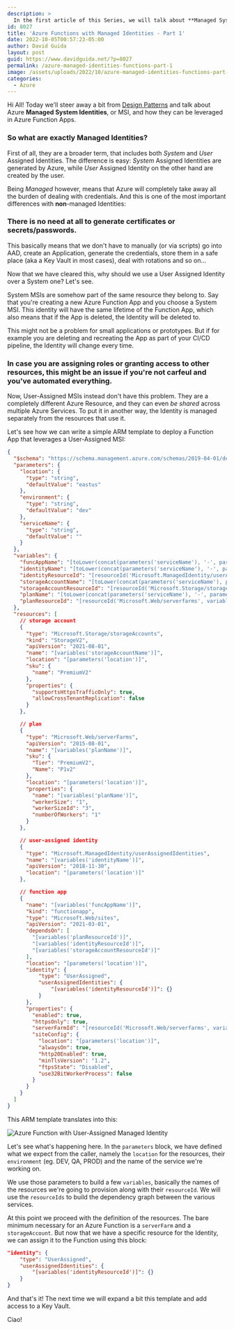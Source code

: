 ```yaml
---
description: >
  In the first article of this Series, we will talk about **Managed System Identities**, or MSI, on Azure and how they can be leveraged in Azure Function Apps.
id: 8027
title: 'Azure Functions with Managed Identities - Part 1'
date: 2022-10-05T00:57:23-05:00
author: David Guida
layout: post
guid: https://www.davidguida.net/?p=8027
permalink: /azure-managed-identities-functions-part-1
image: /assets/uploads/2022/10/azure-managed-identities-functions-part-1.jpg
categories:  
  - Azure
---
```


Hi All! Today we'll steer away a bit from <a href='/is-dependency-injection-dead-part-1' target='_blank'>Design Patterns</a> and talk about Azure **Managed System Identities**, or MSI, and how they can be leveraged in Azure Function Apps.

### So what are exactly **Managed Identities**? 

First of all, they are a broader term, that includes both *System* and *User* Assigned Identities. The difference is easy: *System* Assigned Identities are generated by Azure, while *User* Assigned Identity on the other hand are created by the user.

Being *Managed* however, means that Azure will completely take away all the burden of dealing with credentials. And this is one of the most important differences with **non**-managed Identities:

### There is no need at all to generate certificates or secrets/passwords.

This basically means that we don't have to manually (or via scripts) go into AAD, create an Application, generate the credentials, store them in a safe place (aka a Key Vault in most cases), deal with rotations and so on...

Now that we have cleared this, why should we use a User Assigned Identity over a System one? Let's see.

System MSIs are somehow part of the same resource they belong to. Say that you're creating a new Azure Function App and you choose a System MSI. This identity will have the same lifetime of the Function App, which also means that if the App is deleted, the Identity will be deleted to.

This might not be a problem for small applications or prototypes. But if for example you are deleting and recreating the App as part of your CI/CD pipeline, the Identity will change every time. 
### In case you are assigning roles or granting access to other resources, this might be an issue if you're not carfeul and you've automated everything.

Now, User-Assigned MSIs instead don't have this problem. They are a completely different Azure Resource, and they can even *be shared* across multiple Azure Services. To put it in another way, the Identity is managed separately from the resources that use it.

Let's see how we can write a simple ARM template to deploy a Function App that leverages a User-Assigned MSI:

```json
{
  "$schema": "https://schema.management.azure.com/schemas/2019-04-01/deploymentTemplate.json#",
  "parameters": { 
    "location": {
      "type": "string",
      "defaultValue": "eastus"
    },
    "environment": {
      "type": "string",
      "defaultValue": "dev"
    },
    "serviceName": {
      "type": "string",
      "defaultValue": ""
    }
  },
  "variables": {
    "funcAppName": "[toLower(concat(parameters('serviceName'), '-', parameters('environment')))]",
    "identityName": "[toLower(concat(parameters('serviceName'), '-', parameters('environment')))]",
    "identityResourceId": "[resourceId('Microsoft.ManagedIdentity/userAssignedIdentities', variables('identityName'))]",
    "storageAccountName": "[toLower(concat(parameters('serviceName'), parameters('environment')))]",
    "storageAccountResourceId": "[resourceId('Microsoft.Storage/storageAccounts', variables('storageAccountName'))]",
    "planName": "[toLower(concat(parameters('serviceName'), '-', parameters('environment')))]",
    "planResourceId": "[resourceId('Microsoft.Web/serverfarms', variables('planName'))]"
  },
  "resources": [
    // storage account
    {
      "type": "Microsoft.Storage/storageAccounts",
      "kind": "StorageV2",
      "apiVersion": "2021-08-01",
      "name": "[variables('storageAccountName')]",
      "location": "[parameters('location')]",
      "sku": {
        "name": "PremiumV2"
      },
      "properties": {
        "supportsHttpsTrafficOnly": true,
        "allowCrossTenantReplication": false
      }
    },

    // plan
    {
      "type": "Microsoft.Web/serverFarms",
      "apiVersion": "2015-08-01",
      "name": "[variables('planName')]",
      "sku": {
        "Tier": "PremiumV2",
        "Name": "P1v2"
      },
      "location": "[parameters('location')]",
      "properties": {
        "name": "[variables('planName')]",
        "workerSize": "1",
        "workerSizeId": "3",
        "numberOfWorkers": "1"
      }
    },

    // user-assigned identity
    {
      "type": "Microsoft.ManagedIdentity/userAssignedIdentities",
      "name": "[variables('identityName')]",
      "apiVersion": "2018-11-30",
      "location": "[parameters('location')]"
    },

    // function app
    {
      "name": "[variables('funcAppName')]",
      "kind": "functionapp",
      "type": "Microsoft.Web/sites",
      "apiVersion": "2021-03-01",
      "dependsOn": [
        "[variables('planResourceId')]",
        "[variables('identityResourceId')]",
        "[variables('storageAccountResourceId')]"
      ],
      "location": "[parameters('location')]",
      "identity": {
          "type": "UserAssigned",
          "userAssignedIdentities": {
              "[variables('identityResourceId')]": {}
          }
      },    
      "properties": {
        "enabled": true,
        "httpsOnly": true,
        "serverFarmId": "[resourceId('Microsoft.Web/serverfarms', variables('planName'))]",        
        "siteConfig": {
          "location": "[parameters('location')]",
          "alwaysOn": true,
          "http20Enabled": true,
          "minTlsVersion": "1.2",
          "ftpsState": "Disabled",
          "use32BitWorkerProcess": false
        }
      }
    }
  ]
}
```
This ARM template translates into this:

![Azure Function with User-Assigned Managed Identity](/assets/uploads/2022/10/user-assigned-identity-resources.jpg)

Let's see what's happening here. In the `parameters` block, we have defined what we expect from the caller, namely the `location` for the resources, their `environment` (eg. DEV, QA, PROD) and the name of the service we're working on.

We use those parameters to build a few `variables`, basically the names of the resources we're going to provision along with their `resourceId`. We will use the `resourceIds` to build the dependency graph between the various services.

At this point we proceed with the definition of the resources. The bare minimum necessary for an Azure Function is a `serverFarm` and a `storageAccount`. But now that we have a specific resource for the Identity, we can assign it to the Function using this block:
```json
"identity": {
    "type": "UserAssigned",
    "userAssignedIdentities": {
        "[variables('identityResourceId')]": {}
    }
}
```      

And that's it! The next time we will expand a bit this template and add access to a Key Vault.

Ciao!